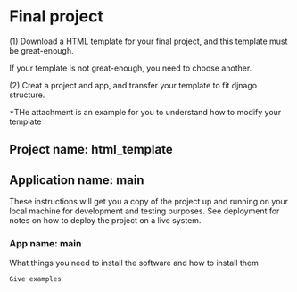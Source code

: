 # Final project

(1)
Download a HTML template for your final project, and this template must be great-enough. 

If your template is not great-enough, you need to choose another.

(2)
Creat a project and app, and transfer your template to fit djnago structure.


*THe attachment is an example for you to understand how to modify your template
## Project name: html_template
## Application name: main

These instructions will get you a copy of the project up and running on your local machine for development and testing purposes. See deployment for notes on how to deploy the project on a live system.

### App name: main

What things you need to install the software and how to install them

```
Give examples
```
